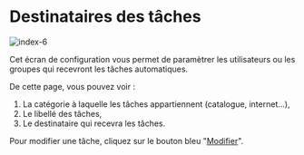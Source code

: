 # Destinataires des tâches


![index-6](images/index-6.jpg)

Cet écran de configuration vous permet de paramètrer les utilisateurs ou les groupes qui recevront les tâches automatiques.

De cette page, vous pouvez voir :

1.  La catégorie à laquelle les tâches appartiennent (catalogue, internet...),
2.  Le libellé des tâches,
3.  Le destinataire qui recevra les tâches.

 Pour modifier une tâche, cliquez sur le bouton bleu "[Modifier](/fr-fr/office/settings/T%C3%A2ches/todos/changetodo.html)".